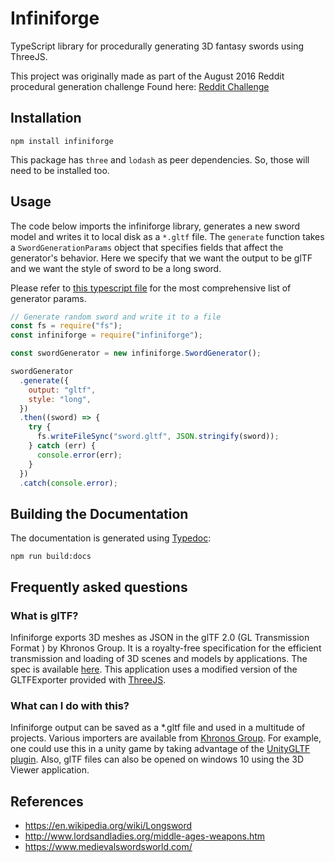 # Infiniforge

TypeScript library for procedurally generating 3D fantasy swords using ThreeJS.

This project was originally made as part of the August 2016 Reddit procedural generation challenge
Found here: [Reddit Challenge](https://www.reddit.com/r/proceduralgeneration/comments/4wubjy/monthly_challenge_9_august_2016_procedural_weapons/)


## Installation

```commandline
npm install infiniforge
```

This package has `three` and `lodash` as peer dependencies.
So, those will need to be installed too.

## Usage

The code below imports the infiniforge library, generates
a new sword model and writes it to local disk as a `*.gltf`
file. The `generate` function takes a `SwordGenerationParams`
object that specifies fields that affect the generator's
behavior. Here we specify that we want the output to be
glTF and we want the style of sword to be a long sword.

Please refer to [this typescript file](https://github.com/ShiJbey/Infiniforge/blob/develop/src/infiniforge/core/generators/sword/SwordGenerationParams.ts)
for the most comprehensive list of generator params.


```javascript
// Generate random sword and write it to a file
const fs = require("fs");
const infiniforge = require("infiniforge");

const swordGenerator = new infiniforge.SwordGenerator();

swordGenerator
  .generate({
    output: "gltf",
    style: "long",
  })
  .then((sword) => {
    try {
      fs.writeFileSync("sword.gltf", JSON.stringify(sword));
    } catch (err) {
      console.error(err);
    }
  })
  .catch(console.error);
```

## Building the Documentation

The documentation is generated using [Typedoc](https://typedoc.org):

```commandline
npm run build:docs
```

## Frequently asked questions

### What is glTF?

Infiniforge exports 3D meshes as JSON in the
glTF 2.0 (GL Transmission Format ) by Khronos Group. It is a royalty-free
specification for the efficient transmission and loading of 3D scenes and
models by applications. The spec is available [here](https://www.khronos.org/gltf/ "glTF Overview").
This application uses a modified version of the GLTFExporter provided
with [ThreeJS](https://threejs.org/docs/#examples/exporters/GLTFExporter).

### What can I do with this?

Infiniforge output can be saved as a \*.gltf file and used in a multitude of projects. Various importers are
available from [Khronos Group](https://www.khronos.org/gltf/). For example, one could use this
in a unity game by taking advantage of the [UnityGLTF plugin](https://github.com/KhronosGroup/UnityGLTF). Also, glTF files can also be opened on windows 10 using the 3D Viewer application.

## References

- https://en.wikipedia.org/wiki/Longsword
- http://www.lordsandladies.org/middle-ages-weapons.htm
- https://www.medievalswordsworld.com/
